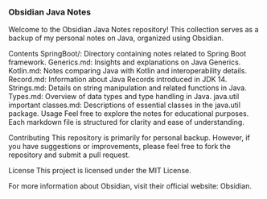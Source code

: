 ### Obsidian Java Notes
Welcome to the Obsidian Java Notes repository! This collection serves as a backup of my personal notes on Java, organized using Obsidian.

Contents
SpringBoot/: Directory containing notes related to Spring Boot framework.
Generics.md: Insights and explanations on Java Generics.
Kotlin.md: Notes comparing Java with Kotlin and interoperability details.
Record.md: Information about Java Records introduced in JDK 14.
Strings.md: Details on string manipulation and related functions in Java.
Types.md: Overview of data types and type handling in Java.
java.util important classes.md: Descriptions of essential classes in the java.util package.
Usage
Feel free to explore the notes for educational purposes. Each markdown file is structured for clarity and ease of understanding.

Contributing
This repository is primarily for personal backup. However, if you have suggestions or improvements, please feel free to fork the repository and submit a pull request.

License
This project is licensed under the MIT License.

For more information about Obsidian, visit their official website: Obsidian.
